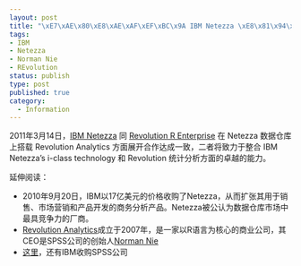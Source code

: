 ```yaml
--- 
layout: post
title: "\xE7\xAE\x80\xE8\xAE\xAF\xEF\xBC\x9A IBM Netezza \xE8\x81\x94\xE5\xA7\xBB R \xE8\xAF\xAD\xE8\xA8\x80\xE5\x95\x86\xE4\xB8\x9A\xE5\x85\xAC\xE5\x8F\xB8 Revolution"
tags: 
- IBM
- Netezza
- Norman Nie
- REvolution
status: publish
type: post
published: true
category:
  - Information
---
```

2011年3月14日，<a href="www.netezza.com">IBM Netezza</a> 同 <a href="http://www.revolutionanalytics.com">Revolution R Enterprise</a> 在 Netezza 数据仓库上搭载 Revolution Analytics 方面展开合作达成一致，二者将致力于整合 IBM Netezza’s i-class technology 和 Revolution 统计分析方面的卓越的能力。

延伸阅读：
<ul>
	<li>2010年9月20日，IBM以17亿美元的价格收购了Netezza，从而扩张其用于销售、市场营销和产品开发的商务分析产品。Netezza被公认为数据仓库市场中最具竞争力的厂商。</li>
	<li><a href="http://www.revolutionanalytics.com" target="_blank">Revolution Analytics</a>成立于2007年，是一家以R语言为核心的商业公司，其CEO是SPSS公司的创始人<a href="http://www.bjt.name/2009/10/spss-norman-nie-r/" target="_blank">Norman Nie</a></li>
	<li><a href="http://www.bjt.name/2009/07/ibm-spss-acquisition/" target="_blank">这里</a>，还有IBM收购SPSS公司</li>
</ul>
